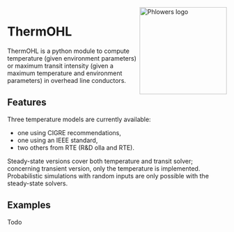 <!--
SPDX-FileCopyrightText: 2025 RTE (https://www.rte-france.com)

This Source Code Form is subject to the terms of the Mozilla Public
License, v. 2.0. If a copy of the MPL was not distributed with this
file, You can obtain one at http://mozilla.org/MPL/2.0/.
SPDX-License-Identifier: MPL-2.0
-->

<img src="_static/logos/thermohl_logo.png" width="200" height="200" alt="Phlowers logo" style="float: right; display: block; margin: 0 auto"/>

# ThermOHL

ThermOHL is a python module to compute temperature (given environment
parameters) or maximum transit intensity (given a maximum temperature
and environment parameters) in overhead line conductors.

## Features

Three temperature models are currently available: 

* one using CIGRE recommendations, 
* one using an IEEE standard,
* two others from RTE (R&D olla and RTE). 

Steady-state versions cover both temperature and transit solver; concerning transient version, only the temperature is
implemented. Probabilistic simulations with random inputs are only possible with the steady-state solvers.

## Examples
Todo
